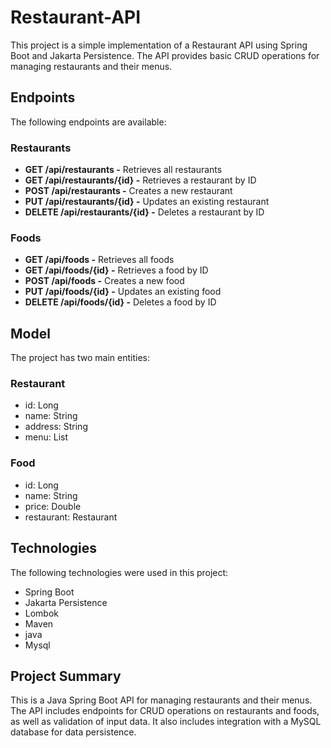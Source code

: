 # Restaurant-API
This project is a simple implementation of a Restaurant API using Spring Boot and Jakarta Persistence. The API provides basic CRUD operations for managing restaurants and their menus.

## Endpoints
The following endpoints are available:
### Restaurants
- **GET /api/restaurants -** Retrieves all restaurants
- **GET /api/restaurants/{id} -** Retrieves a restaurant by ID
- **POST /api/restaurants -** Creates a new restaurant
- **PUT /api/restaurants/{id} -** Updates an existing restaurant
- **DELETE /api/restaurants/{id} -** Deletes a restaurant by ID

### Foods
- **GET /api/foods -** Retrieves all foods
- **GET /api/foods/{id} -** Retrieves a food by ID
- **POST /api/foods -** Creates a new food
- **PUT /api/foods/{id} -** Updates an existing food
- **DELETE /api/foods/{id} -** Deletes a food by ID

## Model
The project has two main entities:
### Restaurant
- id: Long
- name: String
- address: String
- menu: List<Food>

### Food
- id: Long
- name: String
- price: Double
- restaurant: Restaurant

## Technologies
The following technologies were used in this project:
- Spring Boot
- Jakarta Persistence
- Lombok
- Maven
- java
- Mysql  
  
## Project Summary
 This is a Java Spring Boot API for managing restaurants and their menus. The API includes endpoints for CRUD operations on restaurants and foods, as well as validation of input data. It also includes integration with a MySQL database for data persistence. 
